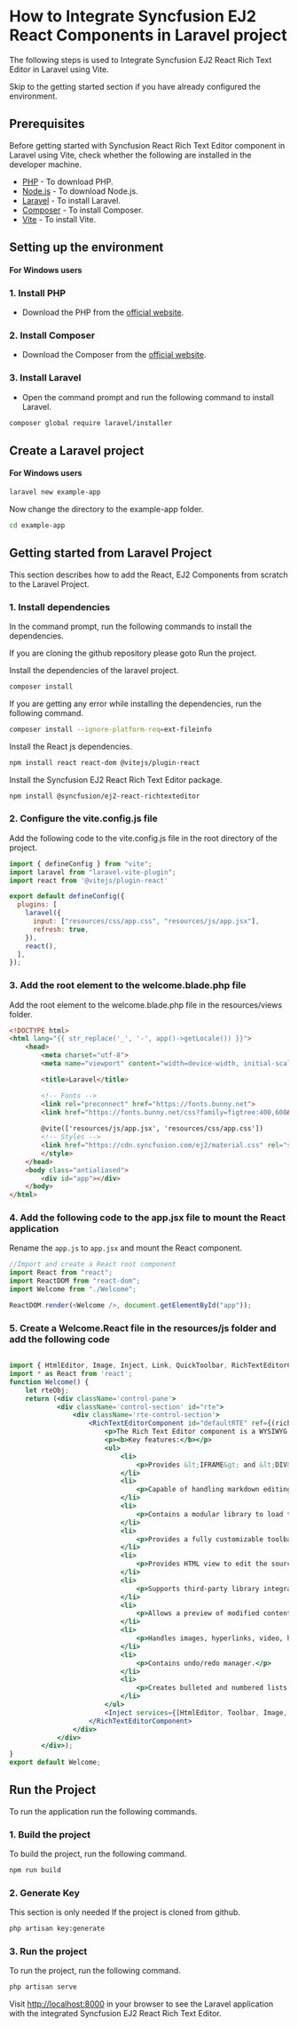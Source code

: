 # How to Integrate Syncfusion EJ2 React Components in Laravel project

The following steps is used to Integrate Syncfusion EJ2 React Rich Text Editor in Laravel using Vite.

Skip to the getting started section if you have already configured the environment.

## Prerequisites

Before getting started with Syncfusion React Rich Text Editor component in Laravel using Vite, check whether the following are installed in the developer machine.

* [PHP](https://www.php.net/downloads.php) - To download PHP.
* [Node.js](https://nodejs.org/en/download/) - To download Node.js.
* [Laravel](https://laravel.com/docs/8.x/installation) - To install Laravel.
* [Composer](https://getcomposer.org/download/) - To install Composer.
* [Vite](https://vitejs.dev/guide/#scaffolding-your-first-vite-project) - To install Vite.

## Setting up the environment

#### For Windows users

### 1. Install PHP

* Download the PHP from the [official website](https://windows.php.net/download#php-8.2).

### 2. Install Composer

* Download the Composer from the [official website](https://getcomposer.org/download/).

### 3. Install Laravel

* Open the command prompt and run the following command to install Laravel.

```bash
composer global require laravel/installer
```

## Create a Laravel project

#### For Windows users

```bash
laravel new example-app
```

Now change the directory to the example-app folder.

```bash
cd example-app
```

## Getting started from Laravel Project

This section describes how to add the React, EJ2 Components from scratch to the Laravel Project.

### 1. Install dependencies

In the command prompt, run the following commands to install the dependencies.

If you are cloning the github repository please goto Run the project.

Install the dependencies of the laravel project.

```bash
composer install
```

If you are getting any error while installing the dependencies, run the following command.

```bash
composer install --ignore-platform-req=ext-fileinfo
```

Install the React js dependencies.

```bash
npm install react react-dom @vitejs/plugin-react 
```

Install the Syncfusion EJ2 React Rich Text Editor package.

```bash
npm install @syncfusion/ej2-react-richtexteditor
```

### 2. Configure the vite.config.js file

Add the following code to the vite.config.js file in the root directory of the project.

```js
import { defineConfig } from "vite";
import laravel from "laravel-vite-plugin";
import react from '@vitejs/plugin-react'

export default defineConfig({
  plugins: [
    laravel({
      input: ["resources/css/app.css", "resources/js/app.jsx"],
      refresh: true,
    }),
    react(),
  ],
});

```

### 3. Add the root element to the welcome.blade.php file

Add the root element to the welcome.blade.php file in the resources/views folder.

``` html
<!DOCTYPE html>
<html lang="{{ str_replace('_', '-', app()->getLocale()) }}">
    <head>
        <meta charset="utf-8">
        <meta name="viewport" content="width=device-width, initial-scale=1">

        <title>Laravel</title>

        <!-- Fonts -->
        <link rel="preconnect" href="https://fonts.bunny.net">
        <link href="https://fonts.bunny.net/css?family=figtree:400,600&display=swap" rel="stylesheet" />
        
        @vite(['resources/js/app.jsx', 'resources/css/app.css'])
        <!-- Styles -->
        <link href="https://cdn.syncfusion.com/ej2/material.css" rel="stylesheet">       
        </style>
    </head>
    <body class="antialiased">
        <div id="app"></div>
    </body>
</html>

```

### 4. Add the following code to the app.jsx file to mount the React application

Rename the `app.js` to `app.jsx` and mount the React component.

```js
//Import and create a React root component
import React from "react";
import ReactDOM from "react-dom";
import Welcome from "./Welcome";

ReactDOM.render(<Welcome />, document.getElementById("app"));

```

### 5. Create a Welcome.React file in the resources/js folder and add the following code

```jsx

import { HtmlEditor, Image, Inject, Link, QuickToolbar, RichTextEditorComponent, Toolbar } from '@syncfusion/ej2-react-richtexteditor';
import * as React from 'react';
function Welcome() {
    let rteObj;
    return (<div className='control-pane'>
            <div className='control-section' id="rte">
                <div className='rte-control-section'>
                    <RichTextEditorComponent id="defaultRTE" ref={(richtexteditor) => { rteObj = richtexteditor; }}>
                        <p>The Rich Text Editor component is a WYSIWYG ("what you see is what you get") editor that provides the best user experience to create and update the content. Users can format their content using standard toolbar commands.</p>
                        <p><b>Key features:</b></p>
                        <ul>
                            <li>
                                <p>Provides &lt;IFRAME&gt; and &lt;DIV&gt; modes</p>
                            </li>
                            <li>
                                <p>Capable of handling markdown editing.</p>
                            </li>
                            <li>
                                <p>Contains a modular library to load the necessary functionality on demand.</p>
                            </li>
                            <li>
                                <p>Provides a fully customizable toolbar.</p>
                            </li>
                            <li>
                                <p>Provides HTML view to edit the source directly for developers.</p>
                            </li>
                            <li>
                                <p>Supports third-party library integration.</p>
                            </li>
                            <li>
                                <p>Allows a preview of modified content before saving it.</p>
                            </li>
                            <li>
                                <p>Handles images, hyperlinks, video, hyperlinks, uploads, etc.</p>
                            </li>
                            <li>
                                <p>Contains undo/redo manager.</p>
                            </li>
                            <li>
                                <p>Creates bulleted and numbered lists.</p>
                            </li>
                        </ul>
                        <Inject services={[HtmlEditor, Toolbar, Image, Link, QuickToolbar]}/>
                    </RichTextEditorComponent>
                </div>
            </div>
        </div>);
}
export default Welcome;

```

## Run the Project

To run the application run the following commands.

### 1. Build the project

To build the project, run the following command.

```bash
npm run build
```

### 2. Generate Key

This section is only needed If the project is cloned from github.

```bash
php artisan key:generate
```

### 3. Run the project

To run the project, run the following command.

```bash
php artisan serve
```

Visit <http://localhost:8000> in your browser to see the Laravel application with the integrated Syncfusion EJ2 React Rich Text Editor.
